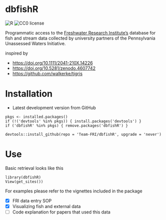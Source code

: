 # dbfishR

![R](https://img.shields.io/badge/R-4.0.x-blue)
![CC0 license](https://img.shields.io/badge/License-CC0-green.svg)

Programmatic access to the [Freshwater Research Institute’s](https://www.susqu.edu/academics/centers-and-programs/freshwater-research-institute/) database for fish and stream data collected by university partners of the Pennsylvania Unassessed Waters Initiative.


inspired by

* https://doi.org/10.1111/2041-210X.14226
* https://doi.org/10.5281/zenodo.4607742
* https://github.com/walkerke/tigris

# Installation

* Latest development version from GitHub

```{r}
pkgs <- installed.packages()
if (!('devtools' %in% pkgs)) { install.packages('devtools') }
if ('dbfishR' %in% pkgs) { remove.packages('dbfishR') }

devtools::install_github(repo = 'Team-FRI/dbfishR', upgrade = 'never')
```

# Use

Basic retrieval looks like this

```{r}
library(dbfishR)
View(get_sites())
```

For examples please refer to the vignettes included in the package

- [x] FRI data entry SOP
- [x] Visualizing fish and external data
- [ ] Code explanation for papers that used this data
